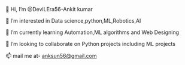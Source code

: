 👋 Hi, I’m @DeviLEra56-Ankit kumar

 👀 I’m interested in Data science,python,ML,Robotics,AI

 🌱 I’m currently learning Automation,ML algorithms and Web Designing

 💞️ I’m looking to collaborate on Python projects including ML projects

 📫 mail me at- anksun56@gmail.com 
